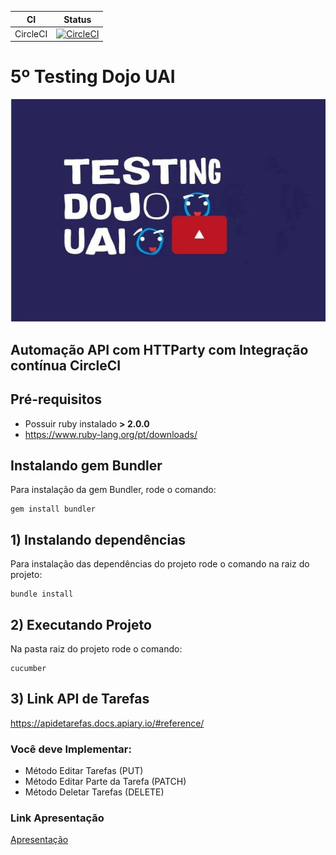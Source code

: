 CI | Status
---| ------
CircleCI | [![CircleCI](https://circleci.com/gh/rbercam/testing_dojo_uai_api.svg?style=svg)](https://circleci.com/gh/rbercam/testing_dojo_uai_api)


# 5º Testing Dojo UAI #
![TestingDojoUai](/img/tstdj.jpeg)
## Automação API com HTTParty com Integração contínua CircleCI ##

## Pré-requisitos

* Possuir ruby instalado **> 2.0.0**
* https://www.ruby-lang.org/pt/downloads/

## Instalando gem Bundler
Para instalação da gem Bundler, rode o comando:
```shell
gem install bundler
```

## 1)  Instalando dependências ##
Para instalação das dependências do projeto rode o comando na raiz do projeto:
```shell
bundle install
```

## 2) Executando Projeto ##
Na pasta raiz do projeto rode o comando:
```shell
cucumber
```

## 3) Link API de Tarefas ##
https://apidetarefas.docs.apiary.io/#reference/


### Você deve Implementar: ###
* Método Editar Tarefas (PUT)
* Método Editar Parte da Tarefa (PATCH)
* Método Deletar Tarefas (DELETE)

### Link Apresentação ###

[Apresentação](https://docs.google.com/presentation/d/1_0A6b3seyaI4EaxU9snhVebUhtRiRymRq6lrB4K_qUI/edit?usp=sharing)